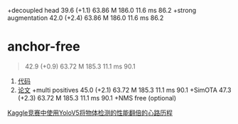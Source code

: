 +decoupled head 39.6 (+1.1) 63.86 M 186.0 11.6 ms 86.2
+strong augmentation 42.0 (+2.4) 63.86 M 186.0 11.6 ms 86.2

# anchor-free 
> 42.9 (+0.9) 63.72 M 185.3 11.1 ms 90.1
1. [代码](https://github.com/daodaofr/AlignPS)
2. [论文](https://arxiv.org/abs/2103.11617)
+multi positives 45.0 (+2.1) 63.72 M 185.3 11.1 ms 90.1
+SimOTA 47.3 (+2.3) 63.72 M 185.3 11.1 ms 90.1
+NMS free (optional)

[Kaggle竞赛中使用YoloV5将物体检测的性能翻倍的心路历程](https://mp.weixin.qq.com/s/pIQniAB6Yljwrg-31HTs4Q)